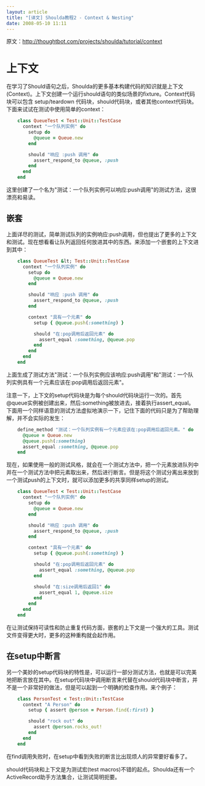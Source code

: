 ```yaml
---
layout: article
title: "[译文] Shoulda教程2 - Context & Nesting"
date: 2008-05-10 11:11
---
```

原文：http://thoughtbot.com/projects/shoulda/tutorial/context

# 上下文

在学习了Should语句之后，Shoulda的更多基本构建代码的知识就是上下文(Context)。上下文创建一个运行should语句的类似场景的fixture。Context代码块可以包含 setup/teardown 代码块，should代码块，或者其他context代码块。下面来试试在测试中使用简单的context：

```ruby
    class QueueTest < Test::Unit::TestCase
      context "一个队列实例" do
        setup do
          @queue = Queue.new
        end

        should "响应 :push 调用" do
          assert_respond_to @queue, :push
        end
      end
    end
```

这里创建了一个名为"测试：一个队列实例可以响应:push调用"的测试方法，这很漂亮和易读。

## 嵌套

上面详尽的测试，简单测试队列的实例响应:push调用，但也提出了更多的上下文和测试。现在想看看让队列返回任何放进其中的东西。来添加一个嵌套的上下文进到其中：

```ruby
    class QueueTest &lt; Test::Unit::TestCase
      context "一个队列实例" do
        setup do
          @queue = Queue.new
        end

        should "响应 :push 调用" do
          assert_respond_to @queue, :push
        end

        context "具有一个元素" do
          setup { @queue.push(:something) }

          should "在:pop调用后返回元素" do
            assert_equal :something, @queue.pop
          end
        end
      end
    end
```

上面生成了测试方法"测试：一个队列实例应该响应:push调用"和"测试：一个队列实例具有一个元素应该在:pop调用后返回元素"。

注意一下，上下文的setup代码块是为每个should代码块运行一次的。首先@queue实例被创建出来，然后:something被放进去，接着执行assert_equal。下面用一个同样语意的测试方法虚拟地演示一下，记住下面的代码只是为了帮助理解，并不会实际的发生：

```ruby
    define_method "测试：一个队列实例有一个元素应该在:pop调用后返回元素。" do
      @queue = Queue.new
      @queue.push(:something)
      assert_equal :something, @queue.pop
    end
```

现在，如果使用一般的测试风格，就会在一个测试方法中，把一个元素放进队列中并在一个测试方法中把元素取出来，然后进行断言。但是将这个测试分离出来放到一个测试push的上下文时，就可以添加更多的共享同样setup的测试。

```ruby
    class QueueTest < Test::Unit::TestCase
      context "一个队列实例" do
        setup do
          @queue = Queue.new
        end

        should "响应 :push 调用" do
          assert_respond_to @queue, :push
        end

        context "具有一个元素" do
          setup { @queue.push(:something) }

          should "在:pop调用后返回元素" do
            assert_equal :something, @queue.pop
          end

          should "在:size调用后返回1" do
            assert_equal 1, @queue.size
          end
        end
      end
    end
```

在让测试保持可读性和防止重复代码方面，嵌套的上下文是一个强大的工具。测试文件变得更大时，更多的这种重构就会起作用。

## 在setup中断言

另一个美妙的setup代码块的特性是，可以运行一部分测试方法，也就是可以完美地把断言放在其中。在setup代码块中调用断言来代替在should代码块中断言，并不是一个非常好的做法，但是可以起到一个明确的检查作用。来个例子：

```ruby
    class PersonTest < Test::Unit::TestCase
      context "A Person" do
        setup { assert @person = Person.find(:first) }

        should "rock out" do
          assert @person.rocks_out!
        end
      end
    end
```

在find调用失败时，在setup中看到失败的断言比出现烦人的异常要好看多了。

should代码块和上下文是为测试宏(test macros)不错的起点。Shoulda还有一个ActiveRecord助手方法集合，让测试简明扼要。
